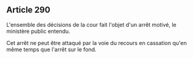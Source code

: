 Article 290
----
L'ensemble des décisions de la cour fait l'objet d'un arrêt motivé, le ministère
public entendu.

Cet arrêt ne peut être attaqué par la voie du recours en cassation qu'en même
temps que l'arrêt sur le fond.
